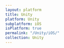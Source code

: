 ```yaml
---
layout: platform
title: Unity
platform: Unity
subplatform: iOS
isPlatform: true
permalink: "/Unity/iOS/"
collection: Unity
---
```


